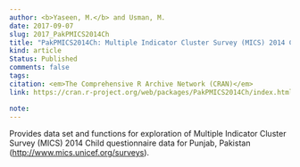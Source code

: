 ```yaml
---
author: <b>Yaseen, M.</b> and Usman, M. 
date: 2017-09-07
slug: 2017_PakPMICS2014Ch
title: "PakPMICS2014Ch: Multiple Indicator Cluster Survey (MICS) 2014 Child Questionnaire Data for Punjab, Pakistan"
kind: article
Status: Published
comments: false
tags:
citation: <em>The Comprehensive R Archive Network (CRAN)</em>
link: https://cran.r-project.org/web/packages/PakPMICS2014Ch/index.html

note: 
---
```


Provides data set and functions for exploration of Multiple Indicator Cluster Survey (MICS) 2014 Child questionnaire data for Punjab, Pakistan (<http://www.mics.unicef.org/surveys>).